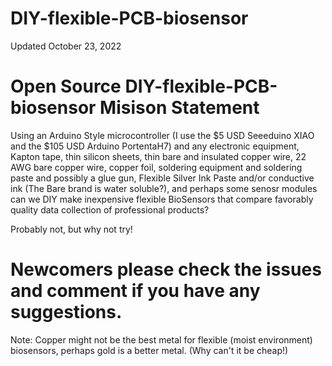 # DIY-flexible-PCB-biosensor

Updated October 23, 2022

# Open Source DIY-flexible-PCB-biosensor Misison Statement

Using an Arduino Style microcontroller (I use the $5 USD Seeeduino XIAO and the $105 USD Arduino PortentaH7) and any electronic equipment, Kapton tape, thin silicon sheets, thin bare and insulated copper wire, 22 AWG bare copper wire, copper foil, soldering equipment and soldering paste and possibly a glue gun, Flexible Silver Ink Paste and/or conductive ink (The Bare brand is water soluble?), and perhaps some senosr modules can we DIY make inexpensive flexible BioSensors that compare favorably quality data collection of professional products?

Probably not, but why not try!

# Newcomers please check the issues and comment if you have any suggestions.


Note: Copper might not be the best metal for flexible (moist environment) biosensors, perhaps gold is a better metal. (Why can't it be cheap!)




